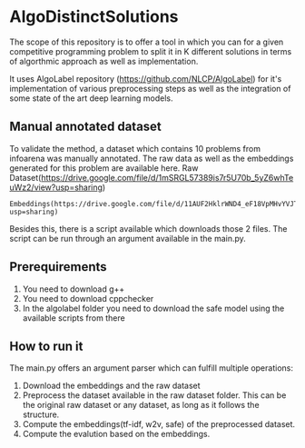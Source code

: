 # AlgoDistinctSolutions

The scope of this repository is to offer a tool in which you can for a given competitive programming problem to split it in K different solutions in terms of algorthmic approach as well as implementation.

It uses AlgoLabel repository (https://github.com/NLCP/AlgoLabel) for it's implementation of various preprocessing steps as well as the integration of some state of the art deep learning models.

## Manual annotated dataset
To validate the method, a dataset which contains 10 problems from infoarena was manually annotated. The raw data as well as the embeddings generated for this problem are available here.
    Raw Dataset(https://drive.google.com/file/d/1mSRGL57389is7r5U70b_5yZ6whTeuWz2/view?usp=sharing)

    Embeddings(https://drive.google.com/file/d/11AUF2HklrWND4_eF18VpMHvYVJTCTyOv/view?usp=sharing)

Besides this, there is a script available which downloads those 2 files. The script can be run through an argument available in the main.py.

## Prerequirements

1. You need to download g++
2. You need to download cppchecker
3. In the algolabel folder you need to download the safe model using the available scripts from there

## How to run it

The main.py offers an argument parser which can fulfill multiple operations:
1. Download the embeddings and the raw dataset
2. Preprocess the dataset available in the raw dataset folder. This can be the original raw dataset or any dataset, as long as it follows the structure.
3. Compute the embeddings(tf-idf, w2v, safe) of the preprocessed dataset.
4. Compute the evalution based on the embeddings.





